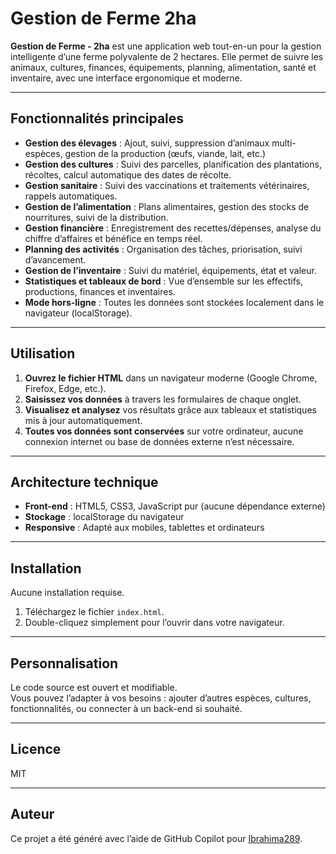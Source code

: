 # Gestion de Ferme 2ha

**Gestion de Ferme - 2ha** est une application web tout-en-un pour la gestion intelligente d’une ferme polyvalente de 2 hectares. Elle permet de suivre les animaux, cultures, finances, équipements, planning, alimentation, santé et inventaire, avec une interface ergonomique et moderne.

---

## Fonctionnalités principales

- **Gestion des élevages** : Ajout, suivi, suppression d’animaux multi-espèces, gestion de la production (œufs, viande, lait, etc.)
- **Gestion des cultures** : Suivi des parcelles, planification des plantations, récoltes, calcul automatique des dates de récolte.
- **Gestion sanitaire** : Suivi des vaccinations et traitements vétérinaires, rappels automatiques.
- **Gestion de l’alimentation** : Plans alimentaires, gestion des stocks de nourritures, suivi de la distribution.
- **Gestion financière** : Enregistrement des recettes/dépenses, analyse du chiffre d’affaires et bénéfice en temps réel.
- **Planning des activités** : Organisation des tâches, priorisation, suivi d’avancement.
- **Gestion de l’inventaire** : Suivi du matériel, équipements, état et valeur.
- **Statistiques et tableaux de bord** : Vue d’ensemble sur les effectifs, productions, finances et inventaires.
- **Mode hors-ligne** : Toutes les données sont stockées localement dans le navigateur (localStorage).

---

## Utilisation

1. **Ouvrez le fichier HTML** dans un navigateur moderne (Google Chrome, Firefox, Edge, etc.).
2. **Saisissez vos données** à travers les formulaires de chaque onglet.
3. **Visualisez et analysez** vos résultats grâce aux tableaux et statistiques mis à jour automatiquement.
4. **Toutes vos données sont conservées** sur votre ordinateur, aucune connexion internet ou base de données externe n’est nécessaire.

---

## Architecture technique

- **Front-end** : HTML5, CSS3, JavaScript pur (aucune dépendance externe)
- **Stockage** : localStorage du navigateur
- **Responsive** : Adapté aux mobiles, tablettes et ordinateurs

---

## Installation

Aucune installation requise.  
1. Téléchargez le fichier `index.html`.
2. Double-cliquez simplement pour l’ouvrir dans votre navigateur.

---

## Personnalisation

Le code source est ouvert et modifiable.  
Vous pouvez l’adapter à vos besoins : ajouter d’autres espèces, cultures, fonctionnalités, ou connecter à un back-end si souhaité.

---

## Licence

MIT

---

## Auteur

Ce projet a été généré avec l’aide de GitHub Copilot pour [Ibrahima289](https://github.com/Ibrahima289).

